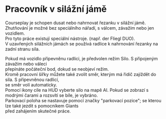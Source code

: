 # Pracovník v silážní jámě
  
Courseplay je schopen dusat nebo nahrnovat řezanku v silážní jámě.  
Zhutňování je možné bez speciálního nářadí, s válcem, závažím nebo jen vozidlem.  
Pro tyto práce existují speciální nástroje. (např. der Fliegl DUO).  
V uzavřených silážních jámách se používá radlice k nahrnování řezanky na zadní stranu sila.  


  
Pokud má vozidlo připevněnu radlici, je předvolen režim Silo. S připojeným závažím nebo váleci  
přepínáte počáteční bod, dokud se neobjeví režim.  
Kromě pracovní šířky můžete také zvolit směr, kterým má řidič zajíždět do sila. S připevněnou radlicí,  
se směr volí automaticky.  
Pomocí ikony cíle na HUD vyberte silo na mapě AI. Pokud se zobrazí s modrými čarami a rozsvítí se bíle, je vybráno.  
Parkovací poloha se nastavuje pomocí značky "parkovací pozice"; se kterou lze také jezdit s pomocníkem Giants  
před zahájením skutečné práce.  



